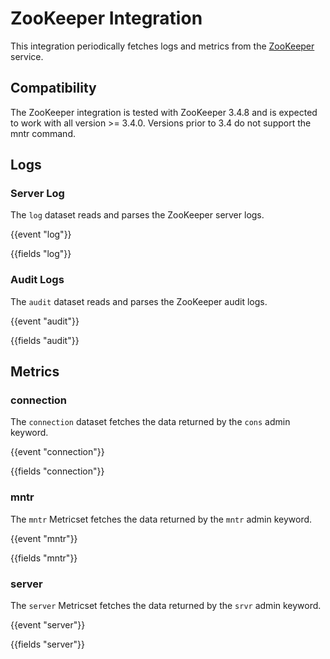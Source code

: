 # ZooKeeper Integration

This integration periodically fetches logs and metrics from the [ZooKeeper](https://zookeeper.apache.org/) service.

## Compatibility

The ZooKeeper integration is tested with ZooKeeper 3.4.8 and is expected to work with all version >= 3.4.0. Versions prior to 3.4 do not support the mntr command.

## Logs

### Server Log

The `log` dataset reads and parses the ZooKeeper server logs.

{{event "log"}}

{{fields "log"}}

### Audit Logs

The `audit` dataset reads and parses the ZooKeeper audit logs.

{{event "audit"}}

{{fields "audit"}}

## Metrics

### connection

The `connection` dataset fetches the data returned by the `cons` admin keyword.

{{event "connection"}}

{{fields "connection"}}

### mntr

The `mntr` Metricset fetches the data returned by the `mntr` admin keyword.

{{event "mntr"}}

{{fields "mntr"}}

### server

The `server` Metricset fetches the data returned by the `srvr` admin keyword.

{{event "server"}}

{{fields "server"}}
